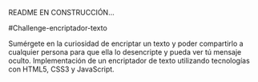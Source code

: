 README EN CONSTRUCCIÓN...

#Challenge-encriptador-texto

Sumérgete en la curiosidad de encriptar un texto y poder compartirlo a cualquier persona para que ella lo desencripte y pueda ver tú mensaje oculto. Implementación de un encriptador de texto utilizando tecnologías con HTML5, CSS3 y JavaScript.
